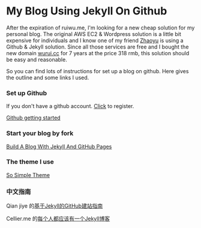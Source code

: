 # My Blog Using Jekyll On Github

After the expiration of ruiwu.me, I'm looking for a new cheap solution for my personal blog. The original AWS EC2 & Wordpress solution is a little bit expensive for individuals and I know one of my friend [Zhaoyu](http://hackecho.com/) is using a Github & Jekyll solution. Since all those services are free and I bought the new domain [wurui.cc](http://wurui.cc) for 7 years at the price 318 rmb, this solution should be easy and reasonable.

So you can find lots of instructions for set up a blog on github.
Here gives the outline and some links I used.

### Set up Github

If you don't have a github account. [Click](https://github.com/join) to register.

[Github getting started](https://help.github.com/articles/set-up-git/)

### Start your blog by fork

[Build A Blog With Jekyll And GitHub Pages](http://www.smashingmagazine.com/2014/08/01/build-blog-jekyll-github-pages/)

### The theme I use

[So Simple Theme](http://mmistakes.github.io/so-simple-theme/theme-setup/)

### 中文指南

Qian jiye 的[基于Jekyll的GitHub建站指南](http://qianjiye.de/2012/07/host-your-pages-at-github-using-jekyll/)

Cellier.me 的[每个人都应该有一个Jekyll博客](http://www.cellier.me/2015/01/04/jekyll%E6%90%AD%E5%BB%BA%E5%8D%9A%E5%AE%A2%E6%95%99%E7%A8%8B/)
